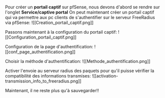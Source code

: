 Pour créer un **portail captif** sur pfSense, nous devons d'abord se rendre sur l'onglet **Service/captive portal**
On peut maintenant créer un portail captif qui va permettre aux pc clients de s'authentifier sur le serveur FreeRadius via pfSense:
![[Creation_portail_captif.png]]

Passons maintenant à la configuration du portail captif:
![[Configuration_portail_captif.png]]

Configuration de la page d'authentification:
![[conf_page_authentification.png]]

Choisir la méthode d'authentification:
![[Methode_authentification.png]]

Activer l'envoie au serveur radius des paquets pour qu'il puisse vérifier la compatibilité des informations transmises:
![[activation-transmission_info_to_freeradius.png]]

Maintenant, il ne reste plus qu'à sauvegarder!!
